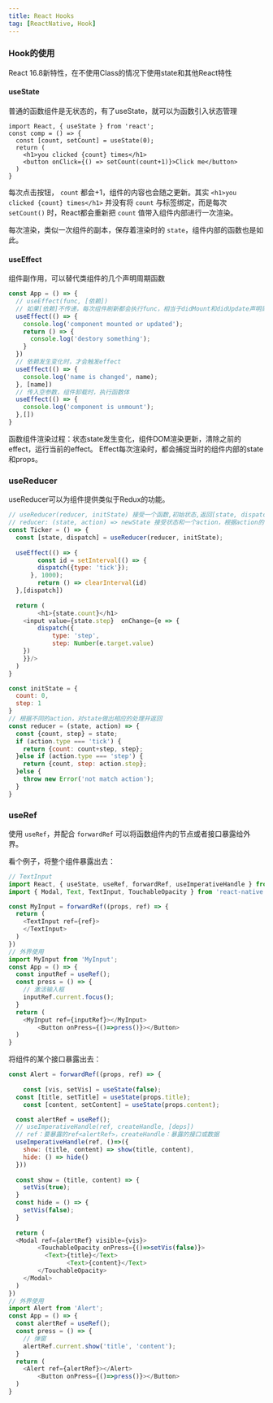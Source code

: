 ```yaml
---
title: React Hooks
tag: [ReactNative, Hook]
---
```


### Hook的使用

React 16.8新特性，在不使用Class的情况下使用state和其他React特性 

#### useState

普通的函数组件是无状态的，有了useState，就可以为函数引入状态管理

```react
import React, { useState } from 'react';
const comp = () => {
  const [count, setCount] = useState(0);
  return (
    <h1>you clicked {count} times</h1>
    <button onClick={() => setCount(count+1)}>Click me</button>
  )
}
```

每次点击按钮， `count` 都会+1，组件的内容也会随之更新。其实 `<h1>you clicked {count} times</h1>` 并没有将 `count` 与标签绑定，而是每次 `setCount()` 时，React都会重新把 `count` 值带入组件内部进行一次渲染。

每次渲染，类似一次组件的副本，保存着渲染时的 `state`，组件内部的函数也是如此。

#### useEffect

组件副作用，可以替代类组件的几个声明周期函数

```javascript
const App = () => {
  // useEffect(func, [依赖])
  // 如果[依赖]不传递，每次组件刷新都会执行func，相当于didMount和didUpdate声明周期融合
  useEffect(() => {
    console.log('component mounted or updated');
    return () => {
      console.log('destory something');
    }
  })
  // 依赖发生变化时，才会触发effect
  useEffect(() => {
    console.log('name is changed', name); 
  }, [name])
  // 传入空参数，组件卸载时，执行函数体
  useEffect(() => {
    console.log('component is unmount');  
  },[])
}
```

函数组件渲染过程：状态state发生变化，组件DOM渲染更新，清除之前的effect，运行当前的effect。
Effect每次渲染时，都会捕捉当时的组件内部的state和props。



### useReducer

useReducer可以为组件提供类似于Redux的功能。

```javascript
// useReducer(reducer, initState) 接受一个函数,初始状态,返回[state, dispatch]
// reducer: (state, action) => newState 接受状态和一个action，根据action的type做出相应的动作
const Ticker = () => {
  const [state, dispatch] = useReducer(reducer, initState);
  
  useEffect(() => {
    	const id = setInterval(() => {
        dispatch({type: 'tick'});
      }, 1000);
    	return () => clearInterval(id)
  },[dispatch])
  
  return (
 		<h1>{state.count}</h1>
    <input value={state.step}  onChange={e => {
    	dispatch({
    		type: 'step',
    		step: Number(e.target.value)
    })
    }}/>
  )
}

const initState = {
  count: 0,
  step: 1
}
// 根据不同的action，对state做出相应的处理并返回
const reducer = (state, action) => {
  const {count, step} = state;
  if (action.type === 'tick') {
    return {count: count+step, step};
  }else if (action.type === 'step') {
    return {count, step: action.step};
  }else {
    throw new Error('not match action');
  }
}
```



### useRef

使用 `useRef`，并配合 `forwardRef` 可以将函数组件内的节点或者接口暴露给外界。

看个例子，将整个组件暴露出去：

```javascript
// TextInput
import React, { useState, useRef, forwardRef, useImperativeHandle } from 'react';
import { Modal, Text, TextInput, TouchableOpacity } from 'react-native';

const MyInput = forwardRef((props, ref) => {
  return (
  	<TextInput ref={ref}>
    </TextInput>
  )
})
// 外界使用
import MyInput from 'MyInput';
const App = () => {
  const inputRef = useRef();
  const press = () => {
    // 激活输入框
    inputRef.current.focus();
  }
  return (
  	<MyInput ref={inputRef}></MyInput>
		<Button onPress={()=>press()}></Button>
  )
}
```

将组件的某个接口暴露出去：

```javascript
const Alert = forwardRef((props, ref) => {
			
	const [vis, setVis] = useState(false);
  const [title, setTitle] = useState(props.title);
	const [content, setContent] = useState(props.content);

  const alertRef = useRef();
  // useImperativeHandle(ref, createHandle, [deps])
  // ref：要暴露的ref<alertRef>，createHandle：暴露的接口或数据
  useImperativeHandle(ref, ()=>({
    show: (title, content) => show(title, content),
    hide: () => hide()
  }))
  
  const show = (title, content) => {
    setVis(true);
  }
  const hide = () => {
    setVis(false);
  }
  
  return (
  <Modal ref={alertRef} visible={vis}>
    	<TouchableOpacity onPress={()=>setVis(false)}>
          <Text>{title}</Text>
    			<Text>{content}</Text>
    	</TouchableOpacity>
    </Modal>
  )
})
// 外界使用
import Alert from 'Alert';
const App = () => {
  const alertRef = useRef();
  const press = () => {
    // 弹窗
    alertRef.current.show('title', 'content');
  }
  return (
  	<Alert ref={alertRef}></Alert>
		<Button onPress={()=>press()}></Button>
  )
}
```



